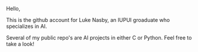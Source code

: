 Hello,

This is the github account for Luke Nasby, an IUPUI groaduate who specializes in AI.

Several of my public repo's are AI projects in either C or Python. Feel free to take a look!

<!---
WookieHere/WookieHere is a ✨ special ✨ repository because its `README.md` (this file) appears on your GitHub profile.
You can click the Preview link to take a look at your changes.
--->
